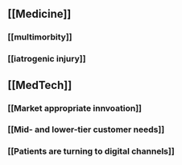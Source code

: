 ## [[Medicine]]
### [[multimorbity]]
### [[iatrogenic injury]]
## [[MedTech]]
### [[Market appropriate innvoation]]
### [[Mid- and lower-tier customer needs]]
### [[Patients are turning to digital channels]]
